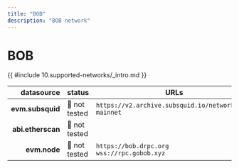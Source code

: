 ```yaml
---
title: "BOB"
description: "BOB network"
---
```


<!-- markdownlint-disable single-h1 heading-increment no-inline-html -->

# BOB

{{ #include 10.supported-networks/_intro.md }}

|        datasource | status        | URLs                                                 |
| -----------------:|:------------- | ---------------------------------------------------- |
|  **evm.subsquid** | 🤔 not tested | `https://v2.archive.subsquid.io/network/bob-mainnet` |
| **abi.etherscan** | 🤔 not tested |                                                      |
|      **evm.node** | 🤔 not tested |  `https://bob.drpc.org` <br> `wss://rpc.gobob.xyz`  |
